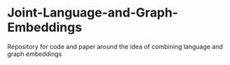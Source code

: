# Joint-Language-and-Graph-Embeddings
Repository for code and paper around the idea of combining language and graph embeddings
